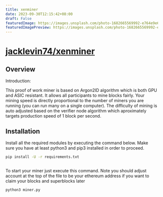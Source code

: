 ```yaml
---
title: xenminer
date: 2023-09-30T12:15:42+08:00
draft: False
featuredImage: https://images.unsplash.com/photo-1682665569992-e764e9e6553e?ixid=M3w0NjAwMjJ8MHwxfHJhbmRvbXx8fHx8fHx8fDE2OTYwNDcyNzV8&ixlib=rb-4.0.3
featuredImagePreview: https://images.unsplash.com/photo-1682665569992-e764e9e6553e?ixid=M3w0NjAwMjJ8MHwxfHJhbmRvbXx8fHx8fHx8fDE2OTYwNDcyNzV8&ixlib=rb-4.0.3
---
```


# [jacklevin74/xenminer](https://github.com/jacklevin74/xenminer)

## Overview

Introduction:  

This proof of work miner is based on Argon2ID algorithm which is both GPU and ASIC resistant.
It allows all participants to mine blocks fairly.  Your mining speed is directly proportional to 
the number of miners you are running (you can run many on a single computer).  The difficulty of 
mining is auto adjusted based on the verifier node algorithm which aproximately targets production
speed of 1 block per second.

## Installation

Install all the required modules by executing the command below.  Make sure you have at least python3 and pip3 installed in order to proceed.

```bash
pip install -U -r requirements.txt
```
## 

To start your miner just execute this command.  Note you should adjust account at the top of the file to be your ethereum address if you want to claim your blocks and superblocks later

```bash
python3 miner.py
```
